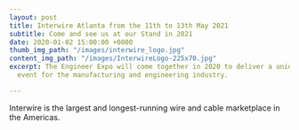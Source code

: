 ```yaml
---
layout: post
title: Interwire Atlanta from the 11th to 13th May 2021
subtitle: Come and see us at our Stand in 2021
date: 2020-01-02 15:00:00 +0000
thumb_img_path: "/images/interwire_logo.jpg"
content_img_path: "/images/InterwireLogo-225x70.jpg"
excerpt: The Engineer Expo will come together in 2020 to deliver a unique and relevant
  event for the manufacturing and engineering industry.

---
```

Interwire is the largest and longest-running wire and cable marketplace in the Americas.